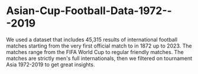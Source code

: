 # Asian-Cup-Football-Data-1972---2019
We used a dataset that includes 45,315 results of international football matches starting from the very first official match to in 1872 up to 2023. The matches range from the FIFA World Cup to regular friendly matches. The matches are strictly men's full internationals, then we filtered on tournament Asia 1972-2019 to get great insights.
